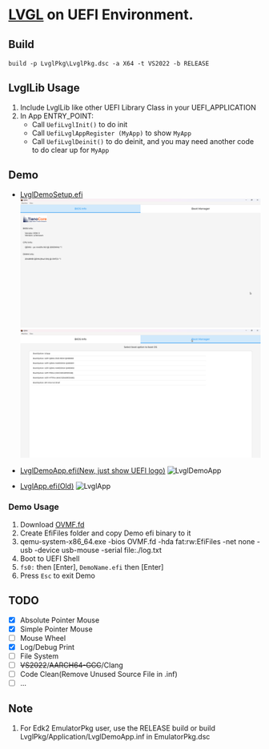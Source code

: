 # [LVGL](https://github.com/lvgl/lvgl) on UEFI Environment.

## Build

```
build -p LvglPkg\LvglPkg.dsc -a X64 -t VS2022 -b RELEASE
```

## LvglLib Usage

1. Include LvglLib like other UEFI Library Class in your UEFI_APPLICATION
2. In App ENTRY_POINT:
   - Call `UefiLvglInit()` to do init
   - Call `UefiLvglAppRegister (MyApp)` to show `MyApp`
   - Call `UefiLvglDeinit()` to do deinit, and you may need another code to do clear up for `MyApp`

## Demo

- [LvglDemoSetup.efi](./Demo/Bin/LvglDemoSetup.efi)
  ![Setup1](./Demo/Images/Setup1.png)
  ![Setup2](./Demo/Images/Setup2.png)

- [LvglDemoApp.efi(New, just show UEFI logo)](./Demo/Bin/LvglDemoApp.efi)
  ![LvglDemoApp](./Demo/Images/LvglDemoApp.png)

- [LvglApp.efi(Old)](./Demo/Bin/LvglApp.efi)
  ![LvglApp](./Demo/Images/Demo.png)

### Demo Usage

1. Download [OVMF.fd](./Demo/Bin/OVMF.fd)
2. Create EfiFiles folder and copy Demo efi binary to it
3. qemu-system-x86_64.exe -bios OVMF.fd -hda fat:rw:EfiFiles -net none -usb -device usb-mouse -serial file:./log.txt
4. Boot to UEFI Shell
5. `fs0:` then [Enter], `DemoName.efi` then [Enter]
6. Press `Esc` to exit Demo

## TODO
- [x] Absolute Pointer Mouse
- [x] Simple Pointer Mouse
- [ ] Mouse Wheel
- [x] Log/Debug Print
- [ ] File System
- [ ] ~~VS2022~~/~~AARCH64-GCC~~/Clang
- [ ] Code Clean(Remove Unused Source File in .inf)
- [ ] ...

## Note
1. For Edk2 EmulatorPkg user, use the RELEASE build or build LvglPkg/Application/LvglDemoApp.inf in EmulatorPkg.dsc
